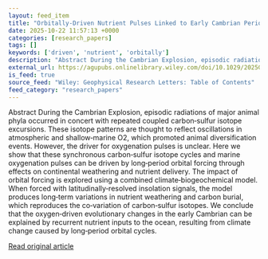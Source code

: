 ```yaml
---
layout: feed_item
title: "Orbitally‐Driven Nutrient Pulses Linked to Early Cambrian Periodic Oxygenation and Animal Radiation"
date: 2025-10-22 11:57:13 +0000
categories: [research_papers]
tags: []
keywords: ['driven', 'nutrient', 'orbitally']
description: "Abstract During the Cambrian Explosion, episodic radiations of major animal phyla occurred in concert with repeated coupled carbon‐sulfur isotope excursions"
external_url: https://agupubs.onlinelibrary.wiley.com/doi/10.1029/2025GL118689?af=R
is_feed: true
source_feed: "Wiley: Geophysical Research Letters: Table of Contents"
feed_category: "research_papers"
---
```


Abstract During the Cambrian Explosion, episodic radiations of major animal phyla occurred in concert with repeated coupled carbon‐sulfur isotope excursions. These isotope patterns are thought to reflect oscillations in atmospheric and shallow‐marine O2, which promoted animal diversification events. However, the driver for oxygenation pulses is unclear. Here we show that these synchronous carbon‐sulfur isotope cycles and marine oxygenation pulses can be driven by long‐period orbital forcing through effects on continental weathering and nutrient delivery. The impact of orbital forcing is explored using a combined climate‐biogeochemical model. When forced with latitudinally‐resolved insolation signals, the model produces long‐term variations in nutrient weathering and carbon burial, which reproduces the co‐variation of carbon‐sulfur isotopes. We conclude that the oxygen‐driven evolutionary changes in the early Cambrian can be explained by recurrent nutrient inputs to the ocean, resulting from climate change caused by long‐period orbital cycles.

[Read original article](https://agupubs.onlinelibrary.wiley.com/doi/10.1029/2025GL118689?af=R)
